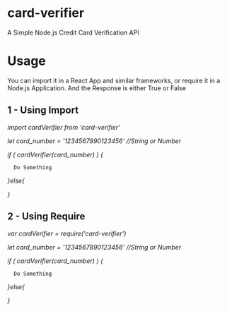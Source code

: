 # card-verifier
A Simple Node.js Credit Card Verification API

# Usage
You can import it in a React App and similar frameworks, or require it in a Node.js Application. And the Response is either True or False
## 1 - Using Import


*import cardVerifier from 'card-verifier'*
 
*let card_number = '1234567890123456' //String or Number*

*if ( cardVerifier(card_number) ) {*

      Do Something

*}else{*

*}*

## 2 - Using Require


*var cardVerifier = require('card-verifier')*

*let card_number = '1234567890123456' //String or Number*

*if ( cardVerifier(card_number) ) {*

      Do Something

*}else{*

*}*
